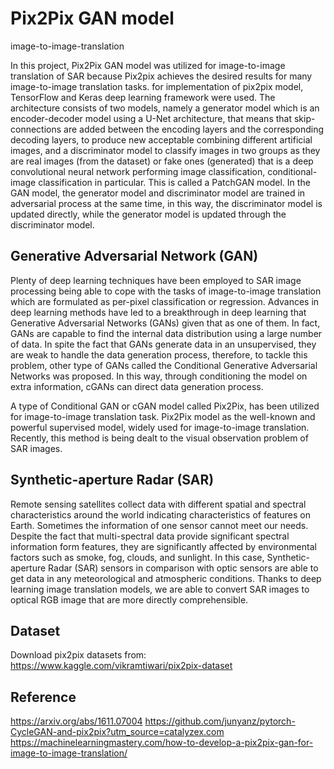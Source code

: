 # Pix2Pix GAN model
image-to-image-translation

In this project, Pix2Pix GAN model was utilized for image-to-image translation of SAR because Pix2pix achieves the desired results for many image-to-image translation tasks. for implementation of pix2pix model, TensorFlow and Keras deep learning framework were used. 
The architecture consists of two models, namely a generator model which is an encoder-decoder model using a U-Net architecture, that means that skip-connections are added between the encoding layers and the corresponding decoding layers, to produce new acceptable combining different artificial images, and a discriminator model to classify images in two groups as they are real images (from the dataset) or fake ones (generated) that  is a deep convolutional neural network performing image classification, conditional-image classification in particular. This is called a PatchGAN model. 
In the GAN model, the generator model and discriminator model are trained in adversarial process at the same time, in this way, the discriminator model is updated directly, while the generator model is updated through the discriminator model. 

## Generative Adversarial Network (GAN)
Plenty of deep learning techniques have been employed to SAR image processing being able to cope with the tasks of image-to-image translation which are formulated as per-pixel classification or regression. Advances in deep learning methods have led to a breakthrough in deep learning that Generative Adversarial Networks (GANs) given that as one of them. In fact, GANs are capable to find the internal data distribution using a large number of data. In spite the fact that GANs generate data in an unsupervised, they are weak to handle the data generation process, therefore, to tackle this problem, other type of GANs called the Conditional Generative Adversarial Networks was proposed. In this way, through conditioning the model on extra information, cGANs can direct data generation process.

A type of Conditional GAN or cGAN model called Pix2Pix, has been utilized for image-to-image translation task. Pix2Pix model as the well-known and powerful supervised model, widely used for image-to-image translation. Recently, this method is being dealt to the visual observation problem of SAR images. 

## Synthetic-aperture Radar (SAR) 

Remote sensing satellites collect data with different spatial and spectral characteristics around the world indicating characteristics of features on Earth. Sometimes the information of one sensor cannot meet our needs. Despite the fact that multi-spectral data provide significant spectral information form features, they are significantly affected by environmental factors such as smoke, fog, clouds, and sunlight. In this case, Synthetic-aperture Radar (SAR) sensors in comparison with optic sensors are able to get data in any meteorological and atmospheric conditions. Thanks to deep learning image translation models, we are able to convert SAR images to optical RGB image that are more directly comprehensible.

## Dataset
Download pix2pix datasets from: https://www.kaggle.com/vikramtiwari/pix2pix-dataset

## Reference
https://arxiv.org/abs/1611.07004
https://github.com/junyanz/pytorch-CycleGAN-and-pix2pix?utm_source=catalyzex.com
https://machinelearningmastery.com/how-to-develop-a-pix2pix-gan-for-image-to-image-translation/
